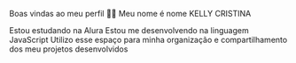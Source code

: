 Boas vindas ao meu perfil 💙💙
Meu nome é nome KELLY CRISTINA

Estou estudando na Alura
Estou me desenvolvendo na linguagem JavaScript
Utilizo esse espaço para minha organização e compartilhamento dos meu projetos desenvolvidos
